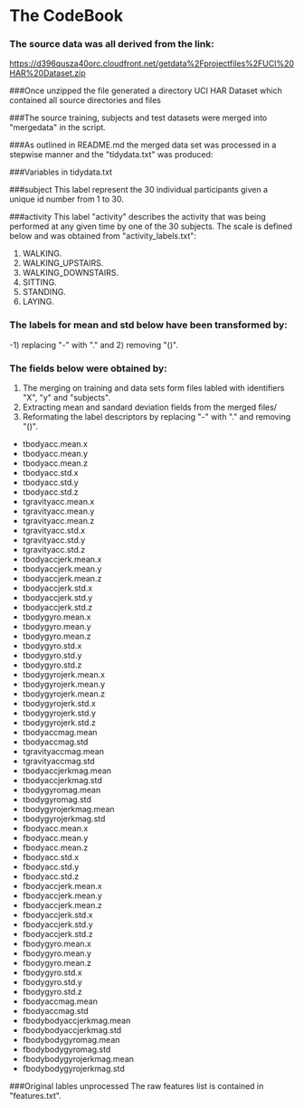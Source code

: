 # The CodeBook 


### The source data was all derived from the link:
https://d396qusza40orc.cloudfront.net/getdata%2Fprojectfiles%2FUCI%20HAR%20Dataset.zip 

###Once unzipped the file generated a directory UCI HAR Dataset which contained all source directories and files 

###The source training, subjects and test datasets were merged into "mergedata" in the script.

###As outlined in README.md the merged data set was processed in a stepwise manner and the "tidydata.txt" was produced:

###Variables in tidydata.txt

###subject
This label represent the 30 individual participants given a unique id number from 1 to 30.


###activity
This label "activity" describes the activity that was being performed at any given time by one of the 30 subjects.
The scale is defined below and was obtained from "activity_labels.txt":

1. WALKING.
2. WALKING_UPSTAIRS.
3. WALKING_DOWNSTAIRS.
4. SITTING.
5. STANDING.
6. LAYING.


### The labels for mean and std below have been transformed by:
-1) replacing "-" with "." and 2) removing "()".   

### The fields below were obtained by: 
1. The merging on training and data sets form files labled with identifiers "X", "y" and "subjects".
2. Extracting mean and sandard deviation fields from the merged files/
3. Reformating the label descriptors by replacing "-" with "." and removing "()".

* tbodyacc.mean.x 
* tbodyacc.mean.y
* tbodyacc.mean.z
* tbodyacc.std.x
* tbodyacc.std.y
* tbodyacc.std.z
* tgravityacc.mean.x
* tgravityacc.mean.y
* tgravityacc.mean.z
* tgravityacc.std.x
* tgravityacc.std.y
* tgravityacc.std.z
* tbodyaccjerk.mean.x
* tbodyaccjerk.mean.y
* tbodyaccjerk.mean.z
* tbodyaccjerk.std.x
* tbodyaccjerk.std.y
* tbodyaccjerk.std.z
* tbodygyro.mean.x
* tbodygyro.mean.y
* tbodygyro.mean.z
* tbodygyro.std.x
* tbodygyro.std.y
* tbodygyro.std.z
* tbodygyrojerk.mean.x
* tbodygyrojerk.mean.y
* tbodygyrojerk.mean.z
* tbodygyrojerk.std.x
* tbodygyrojerk.std.y
* tbodygyrojerk.std.z
* tbodyaccmag.mean
* tbodyaccmag.std
* tgravityaccmag.mean
* tgravityaccmag.std
* tbodyaccjerkmag.mean
* tbodyaccjerkmag.std
* tbodygyromag.mean
* tbodygyromag.std
* tbodygyrojerkmag.mean
* tbodygyrojerkmag.std
* fbodyacc.mean.x
* fbodyacc.mean.y
* fbodyacc.mean.z
* fbodyacc.std.x
* fbodyacc.std.y
* fbodyacc.std.z
* fbodyaccjerk.mean.x
* fbodyaccjerk.mean.y
* fbodyaccjerk.mean.z
* fbodyaccjerk.std.x
* fbodyaccjerk.std.y
* fbodyaccjerk.std.z
* fbodygyro.mean.x
* fbodygyro.mean.y
* fbodygyro.mean.z
* fbodygyro.std.x
* fbodygyro.std.y
* fbodygyro.std.z
* fbodyaccmag.mean
* fbodyaccmag.std
* fbodybodyaccjerkmag.mean
* fbodybodyaccjerkmag.std
* fbodybodygyromag.mean
* fbodybodygyromag.std
* fbodybodygyrojerkmag.mean
* fbodybodygyrojerkmag.std

###Original lables unprocessed
The raw features list is contained in "features.txt".


